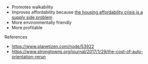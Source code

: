 - Promotes walkability
- Improves affordability because [the housing affordability crisis is a supply side problem](the%20housing%20affordability%20crisis%20is%20a%20supply%20side%20problem.md)
- More environmentally friendly
- More profitable

References
- https://www.planetizen.com/node/53922
- https://www.strongtowns.org/journal/2017/1/29/the-cost-of-auto-orientation-rerun